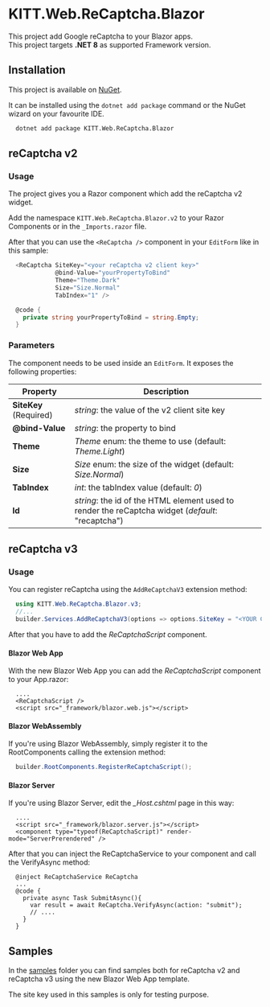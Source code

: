 # KITT.Web.ReCaptcha.Blazor

This project add Google reCaptcha to your Blazor apps.<br/>
This project targets **.NET 8** as supported Framework version.

## Installation

This project is available on [NuGet](https://www.nuget.org/packages/KITT.Web.ReCaptcha.Blazor).

It can be installed using the ```dotnet add package``` command or the NuGet wizard on your favourite IDE.

```bash
  dotnet add package KITT.Web.ReCaptcha.Blazor
```

## reCaptcha v2
### Usage

The project gives you a Razor component which add the reCaptcha v2 widget.

Add the namespace ```KITT.Web.ReCaptcha.Blazor.v2``` to your Razor Components or in the ```_Imports.razor``` file.

After that you can use the ```<ReCaptcha />``` component in your ```EditForm``` like in this sample:

```csharp
  <ReCaptcha SiteKey="<your reCaptcha v2 client key>"
             @bind-Value="yourPropertyToBind"
             Theme="Theme.Dark"
             Size="Size.Normal"
             TabIndex="1" />

  @code {
    private string yourPropertyToBind = string.Empty;
  }
```

### Parameters

The component needs to be used inside an ```EditForm```. It exposes the following properties:

|Property|Description|
|---|---|
|**SiteKey** (Required)|*string*: the value of the v2 client site key|
|**@bind-Value**|*string*: the property to bind|
|**Theme**|*Theme* enum: the theme to use (default: *Theme.Light*)|
|**Size**|*Size* enum: the size of the widget (default: *Size.Normal*)|
|**TabIndex**|*int*: the tabIndex value (default: *0*)|
|**Id**|*string*: the id of the HTML element used to render the reCaptcha widget (*default*: "recaptcha")|

## reCaptcha v3
### Usage

You can register reCaptcha using the ```AddReCaptchaV3``` extension method:
```csharp
  using KITT.Web.ReCaptcha.Blazor.v3;
  //...
  builder.Services.AddReCaptchaV3(options => options.SiteKey = "<YOUR CLIENT SITE KEY VALUE>");
```
After that you have to add the *ReCaptchaScript* component. 

#### Blazor Web App
With the new Blazor Web App you can add the *ReCaptchaScript* component to your App.razor:
```razor
  ....
  <ReCaptchaScript />
  <script src="_framework/blazor.web.js"></script>
```

#### Blazor WebAssembly
If you're using Blazor WebAssembly, simply register it to the RootComponents calling the extension method:
```csharp
  builder.RootComponents.RegisterReCaptchaScript();
```

#### Blazor Server
If you're using Blazor Server, edit the *_Host.cshtml* page in this way:
```razor
  ....
  <script src="_framework/blazor.server.js"></script>
  <component type="typeof(ReCaptchaScript)" render-mode="ServerPrerendered" />
```
After that you can inject the ReCaptchaService to your component and call the VerifyAsync method:
```razor
  @inject ReCaptchaService ReCaptcha
  ...
  @code {
    private async Task SubmitAsync(){
      var result = await ReCaptcha.VerifyAsync(action: "submit");
      // ....
    }
  }
```

## Samples

In the [samples](https://github.com/albx/KITT.Web.ReCaptcha/tree/main/samples) folder you can find samples both for reCaptcha v2 and reCaptcha v3 using the new Blazor Web App template.

The site key used in this samples is only for testing purpose.
